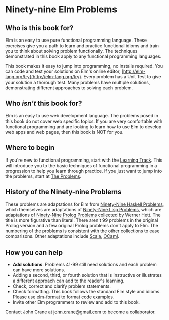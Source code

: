 # Ninety-nine Elm Problems
## Who is this book for?

Elm is an easy to use pure functional programming language. These exercises give you a path to learn and practice functional idioms and train you to think about solving problem functionally. The techniques demonstrated in this book apply to any functional programming languages. 

This book makes it easy to jump into programming, no installs required. You can code and test your solutions on Elm's online editor, [http://elm-lang.org/try](http://elm-lang.org/try). Every problem has a Unit Test to give your solution a thorough test. Many problems have multiple solutions, demonstrating different approaches to solving each problem. 

## Who *isn't* this book for?
Elm is an easy to use web development language. The problems posed in this book do not cover web specific topics. If you are very comfortable with functional programming and are looking to learn how to use Elm to develop web apps and web pages, then this book is NOT for you.  

## Where to begin
If you're new to functional programming, start with the [Learning Track](learning_track.md). This will introduce you to the basic techniques of functional programming in a progression to help you learn through practice. If you just want to jump into the problems, start at [The Problems](the_problems.md). 

## History of the Ninety-nine Problems 

These problems are adaptations for Elm from [Ninety-Nine Haskell Problems](https://wiki.haskell.org/H-99:_Ninety-Nine_Haskell_Problems), which themselves are adaptations of [Ninety-Nine Lisp Problems](http://www.ic.unicamp.br/~meidanis/courses/mc336/2006s2/funcional/L-99_Ninety-Nine_Lisp_Problems.html), which are adaptations of [Ninety-Nine Prolog Problems](https://sites.google.com/site/prologsite/prolog-problems) collected by Werner Hett. The title is more figurative than literal. There aren't 99 problems in the original Prolog version and a few original Prolog problems don't apply to Elm. The numbering of the problems is consistent with the other collections to ease comparisons. Other adaptations include [Scala](http://aperiodic.net/phil/scala/s-99/), [OCaml](https://ocaml.org/learn/tutorials/99problems.html). 

## How you can help
* **Add solutions**. Problems 41-99 still need solutions and each problem can have more solutions. 
* Adding a second, third, or fourth solution that is instructive or illustrates a different approach can add to the reader's learning. 
* Check, correct and clarify problem statements.
* Check formatting. This book follows the standard Elm style and idioms. Please use [elm-format](https://github.com/avh4/elm-format) to format code examples.
* Invite other Elm programmers to review and add to this book. 

Contact John Crane at john.crane@gmail.com to become a collaborator.
